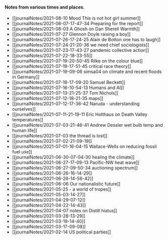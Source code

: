 #### Notes from various times and places.

- [[journalNotes/2021-08-10 Mood This is not hot girl summer]]
- [[journalNotes/2021-08-07-17-47-34 Preparing for the report]]
- [[journalNotes/2021-08-03 A Ghosh on Dan Sherell Warmth]]
- [[journalNotes/2021-07-27 Glennon Doyle raising a boy]]
- [[journalNotes/2021-07-26-17-24-25 Alain de Botton one has to laugh]]
- [[journalNotes/2021-07-24-21-20-36 we need chief sociologists]]
- [[journalNotes/2021-07-23-17-43-27 pandemic collective action]]
- [[journalNotes/2021-07-22-18-33-55]]
- [[journalNotes/2021-07-19-20-50-45 Rilke on the colour blue]]
- [[journalNotes/2021-07-19-17-51-45 critical race theory]]
- [[journalNotes/2021-07-19-09-06 simsa04 on climate and recent floods in Germany]]
- [[journalNotes/2021-07-18-17-09-20 Samuel Beckett]]
- [[journalNotes/2021-07-16-10-54-13 Humans and AI]]
- [[journalNotes/2021-07-13-21-25-37 Tom Nichols]]
- [[journalNotes/2021-07-12-18-21-35 maps]]
- [[journalNotes/2021-07-12-17-36-42 Naruda - understanding ourselves]]
- [[journalNotes/2021-07-11-21-19-11 Eric Holthaus on Death Valley temperatures]]
- [[journalNotes/2021-07-03-21-46-41 Andrew Dessler wet bulb temp and human life]]
- [[journalNotes/2021-07-03 the thread is lost]]
- [[journalNotes/2021-07-02-21-09-19]]
- [[journalNotes/2021-07-01-16-04-15 Wallace-Wells on reducing fossil fuel use]]
- [[journalNotes/2021-06-30-07-04-30 healing the climate]]
- [[journalNotes/2021-06-27-17-09-13 Pacific-NW heat wave]]
- [[journalNotes/2021-06-27-09-50-34 auctioning spectrum]]
- [[journalNotes/2021-06-26-16-14-29]]
- [[journalNotes/2021-06-26-14-56-42]]
- [[journalNotes/2021-06-06 Our nationalistic future]]
- [[journalNotes/2021-05-25 - a world of tropes]]
- [[journalNotes/2021-05-03-14-27]]
- [[journalNotes/2021-04-29-07-12]]
- [[journalNotes/2021-04-22-14-43]]
- [[journalNotes/2021-04-07 notes on Distill hiatus]]
- [[journalNotes/2021-03-28-13-29]]
- [[journalNotes/2021-03-19-14-40]]
- [[journalNotes/2021-03-17-09-08]]
- [[journalNotes/2021-02-14 US political parties]]
